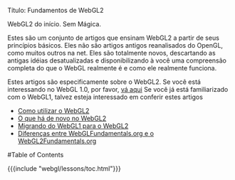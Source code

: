 Título: Fundamentos de WebGL2

WebGL2 do início. Sem Mágica.

Estes são um conjunto de artigos que ensinam WebGL2 a partir de seus princípios básicos.
Eles não são artigos antigos reanalisados do OpenGL, como muitos outros na net.
Eles são totalmente novos, descartando as antigas idéias desatualizadas e disponibilizando à você uma compreensão completa do que o WebGL realmente é e como ele realmente funciona.

Estes artigos são especificamente sobre o WebGL2.
Se você está interessando no WebGL 1.0, por favor, [vá aqui](http://webglfundamentals.org)
Se você já está familiarizado com o WebGL1, talvez esteja interessado em conferir estes artigos

<ul>
<li><a href="/webgl/lessons/webgl-getting-webgl2.html">Como utilizar o WebGL2</a></li>
<li><a href="/webgl/lessons/webgl2-whats-new.html">O que há de novo no WebGL2</a></li>
<li><a href="/webgl/lessons/webgl1-to-webgl2.html">Migrando do WebGL1 para o WebGL2</a></li>
<li><a href="/webgl/lessons/webgl1-to-webgl2-fundamentals.html">Diferenças entre WebGLFundamentals.org e o WebGL2Fundamentals.org</a></li>
</ul>

#Table of Contents

{{{include "webgl/lessons/toc.html"}}}


<!--

{{{table_of_contents}}}

-->




